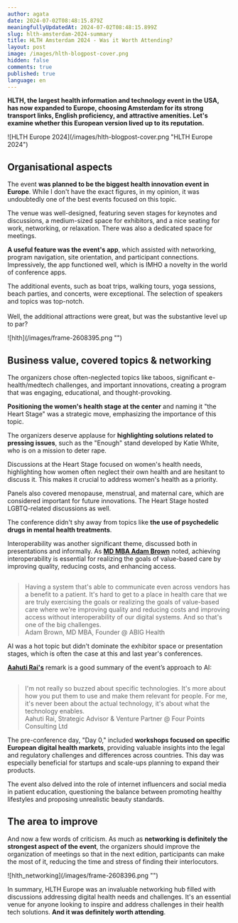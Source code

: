 ```yaml
---
author: agata
date: 2024-07-02T08:48:15.879Z
meaningfullyUpdatedAt: 2024-07-02T08:48:15.899Z
slug: hlth-amsterdam-2024-summary
title: HLTH Amsterdam 2024 - Was it Worth Attending?
layout: post
image: /images/hlth-blogpost-cover.png
hidden: false
comments: true
published: true
language: en
---
```

**HLTH, the largest health information and technology event in the USA, has now expanded to Europe, choosing Amsterdam for its strong transport links, English proficiency, and attractive amenities. Let's examine whether this European version lived up to its reputation.**

<div className="image">![HLTH Europe 2024](/images/hlth-blogpost-cover.png "HLTH Europe 2024")</div>

## Organisational aspects

The event **was planned to be the biggest health innovation event in Europe**. While I don't have the exact figures, in my opinion, it was undoubtedly one of the best events focused on this topic.

The venue was well-designed, featuring seven stages for keynotes and discussions, a medium-sized space for exhibitors, and a nice seating for work, networking, or relaxation. There was also a dedicated space for meetings.

**A useful feature was the event's app**, which assisted with networking, program navigation, site orientation, and participant connections. Impressively, the app functioned well, which is IMHO a novelty in the world of conference apps.

The additional events, such as boat trips, walking tours, yoga sessions, beach parties, and concerts, were exceptional. The selection of speakers and topics was top-notch.\
\
Well, the additional attractions were great, but was the substantive level up to par?

<div className="image">![hlth](/images/frame-2608395.png "")</div>

## Business value, covered topics & networking

The organizers chose often-neglected topics like taboos, significant e-health/medtech challenges, and important innovations, creating a program that was engaging, educational, and thought-provoking.

**Positioning the women's health stage at the center** and naming it "the Heart Stage" was a strategic move, emphasizing the importance of this topic.

The organizers deserve applause for **highlighting solutions related to pressing issues**, such as the "Enough" stand developed by Katie White, who is on a mission to deter rape.

Discussions at the Heart Stage focused on women's health needs, highlighting how women often neglect their own health and are hesitant to discuss it. This makes it crucial to address women's health as a priority. 

Panels also covered menopause, menstrual, and maternal care, which are considered important for future innovations. The Heart Stage hosted LGBTQ-related discussions as well.

The conference didn't shy away from topics like **the use of psychedelic drugs in mental health treatments**. 

Interoperability was another significant theme, discussed both in presentations and informally. As **[MD MBA Adam Brown](https://www.linkedin.com/in/adambrownmdmba/)** noted, achieving interoperability is essential for realizing the goals of value-based care by improving quality, reducing costs, and enhancing access.

<blockquote><h2></h2><div>Having a system that's able to communicate even across vendors has a benefit to a patient. It's hard to get to a place in health care that we are truly exercising the goals or realizing the goals of value-based care where we're improving quality and reducing costs and improving access without interoperability of our digital systems. And so that's one of the big challenges.</div><footer>Adam Brown, MD MBA, Founder @ ABIG Health</footer></blockquote>

AI was a hot topic but didn't dominate the exhibitor space or presentation stages, which is often the case at this and last year's conferences.

**[Aahuti Rai's](https://www.linkedin.com/in/meetaahutirai/)** remark is a good summary of the event’s approach to AI:

<blockquote><h2></h2><div>I'm not really so buzzed about specific technologies. It's more about how you put them to use and make them relevant for people. For me, it's never been about the actual technology, it's about what the technology enables.</div><footer>Aahuti Rai, Strategic Advisor & Venture Partner @ Four Points Consulting Ltd</footer></blockquote>

The pre-conference day, "Day 0," included **workshops focused on specific European digital health markets**, providing valuable insights into the legal and regulatory challenges and differences across countries. This day was especially beneficial for startups and scale-ups planning to expand their products.

The event also delved into the role of internet influencers and social media in patient education, questioning the balance between promoting healthy lifestyles and proposing unrealistic beauty standards.

## The area to improve

And now a few words of criticism. As much as **networking is definitely the strongest aspect of the event**, the organizers should improve the organization of meetings so that in the next edition, participants can make the most of it, reducing the time and stress of finding their interlocutors.

<div className="image">![hlth_networking](/images/frame-2608396.png "")</div>

In summary, HLTH Europe was an invaluable networking hub filled with discussions addressing digital health needs and challenges. It's an essential venue for anyone looking to inspire and address challenges in their health tech solutions. **And it was definitely worth attending**.